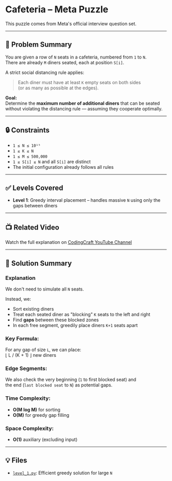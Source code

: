 # Cafeteria – Meta Puzzle

This puzzle comes from Meta's official interview question set.

---

## 📘 Problem Summary

You are given a row of `N` seats in a cafeteria, numbered from `1` to `N`.  
There are already `M` diners seated, each at position `S[i]`.

A strict social distancing rule applies:  
> Each diner must have at least `K` empty seats on both sides  
> (or as many as possible at the edges).

**Goal:**  
Determine the **maximum number of additional diners** that can be seated  
without violating the distancing rule — assuming they cooperate optimally.

---

## 🔒 Constraints

- `1 ≤ N ≤ 10¹⁵`
- `1 ≤ K ≤ N`
- `1 ≤ M ≤ 500,000`
- `1 ≤ S[i] ≤ N` and all `S[i]` are distinct
- The initial configuration already follows all rules

---

## ✅ Levels Covered
- **Level 1**: Greedy interval placement – handles massive `N` using only the gaps between diners

---

## 📺 Related Video
Watch the full explanation on [CodingCraft YouTube Channel](https://www.youtube.com/@CodingCraftChannel)

---

## 🧠 Solution Summary

### Explanation

We don't need to simulate all `N` seats.

Instead, we:
- Sort existing diners
- Treat each seated diner as "blocking" `K` seats to the left and right
- Find **gaps** between these blocked zones
- In each free segment, greedily place diners `K+1` seats apart

### Key Formula:
  For any gap of size `L`, we can place:  
  ⌊ L / (K + 1) ⌋ new diners

### Edge Segments:
We also check the very beginning (`1` to first blocked seat) and  
the end (`last blocked seat` to `N`) as potential gaps.

### Time Complexity:
- **O(M log M)** for sorting
- **O(M)** for greedy gap filling

### Space Complexity:
- **O(1)** auxiliary (excluding input)

---

## 💡 Files

- [`level_1.py`](level_1.py): Efficient greedy solution for large `N`
